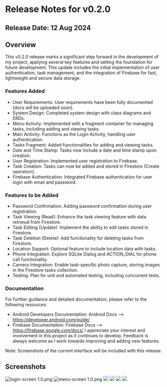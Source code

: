 # Release Notes for v0.2.0
## Release Date: 12 Aug 2024

## Overview
This v0.2.0 release marks a significant step forward in the development of my project, applying several key features and setting the foundation for future development. This update includes the initial implementation of user authentication, task management, and the integration of Firebase for fast, lightweight and secure data storage.

### Features Added
- User Requirements: User requirements have been fully documented (docs will be uploaded soon).
- System Design: Completed system design with class diagrams and ERDs.
- Menu Activity: Implemented with a fragment container for managing tasks, including adding and viewing tasks.
- Main Activity: Functions as the Login Activity, handling user authentication.
- Tasks Fragment: Added functionalities for adding and viewing tasks.
- Date and Time Stamp: Tasks now include a date and time stamp upon creation.
- User Registration: Implemented user registration to Firebase.
- Task Creation: Tasks can now be added and stored in Firestore (Create operation).
- Firebase Authentication: Integrated Firebase authentication for user login with email and password.

### Features to be Added
- Password Confirmation: Adding password confirmation during user registration.
- Task Viewing (Read): Enhance the task viewing feature with data retrieval from Firestore.
- Task Editing (Update): Implement the ability to edit tasks stored in Firestore.
- Task Deletion (Delete): Add functionality for deleting tasks from Firestore.
- Location Support: Optional feature to include location data with tasks.
- Phone Integration: Explore SQLite Dialog and ACTION_DIAL for phone call functionality.
- Camera Integration: Enable task-specific photo capture, storing images in the Firestore tasks collection.
- Testing: Plan for unit and automated testing, including concurrent tests.

### Documentation
For further guidance and detailed documentation, please refer to the following resources:

- Android Developers Documentation: Android Docs --> https://developer.android.com/guide/
- Firebase Documentation: Firebase Docs --> https://firebase.google.com/docs/
I appreciate your interest and involvement in this project as it continues to develop. Feedback is always welcome as I work towards improving and adding new features.

Note: Screenshots of the current interface will be included with this release.
## Screenshots
![login-screen 1.0.png](https://github.com/hieudku/TasksManagementApp/blob/master/login-screen%201.0.png)
![menu-screen 1.0.png](https://github.com/hieudku/TasksManagementApp/blob/master/menu-screen%201.0.png)
![](https://github.com/hieudku/TasksManagementApp/blob/master/menu-screen-frag-view%201.0.png)
![](https://github.com/hieudku/TasksManagementApp/blob/master/firestore-panel.png)
![](https://github.com/hieudku/TasksManagementApp/blob/master/firestore-query.png)
![](https://github.com/hieudku/TasksManagementApp/blob/master/auth-firebase.png)

